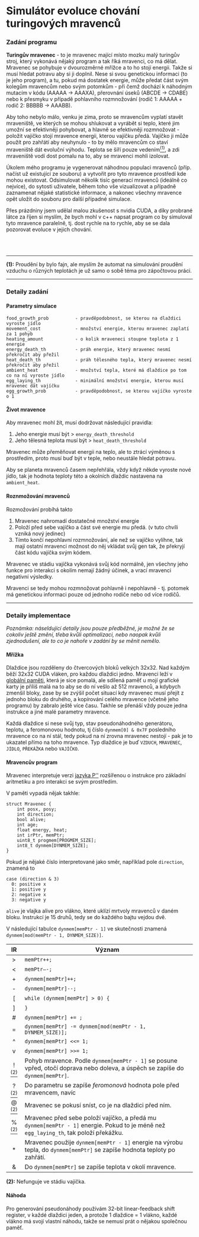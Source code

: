 Simulátor evoluce chování turingových mravenců
==============================================

[<sup>(1)</sup>]: #proudeni "Proč ne proudění?"
[<sup>(2)</sup>]: #vajicko "Nefunguje ve stádiu vajíčka."


### Zadání programu

**Turingův mravenec** - to je mravenec mající místo mozku malý turingův stroj, který vykonává
nějaký program a tak říká mravenci, co má dělat. Mravenec se pohybuje v dvourozměrné mřížce
a to ho stojí energii. Takže si musí hledat potravu aby si ji doplnil. Nese si svou genetickou
informaci (to je jeho program), a tu, pokud má dostatek energie, může předat část svým kolegům
mravencům nebo svým potomkům - při čemž dochází k náhodným mutacím v kódu (AAAAA -> AAAXA),
přerovnání úseků (ABCDE -> CDABE)  nebo k přesmyku v případě pohlavního rozmnožování
(rodič 1: AAAAA + rodič 2: BBBBB -> AAABB).

Aby toho nebylo málo, venku je zima, proto se mravencům vyplatí stavět mraveniště, ve kterých
se mohou shlukovat a vyrábět si teplo, které jim umožní se efektivněji pohybovat, a hlavně se
efektivněji rozmnožovat - položit vajíčko stojí mravence energii, kterou vajíčku předá. Vajíčko
ji může použít pro zahřátí aby neuhynulo - to by mělo mravencům co staví mraveniště dát evoluční
výhodu. Teplota se šíří pouze vedením[<sup>(1)</sup>], a zdi mraveniště vodí dost pomalu
na to, aby se mravenci mohli izolovat.

Úkolem mého programu je vygenerovat náhodnou populaci mravenců (příp. načíst už existující ze
souboru) a vytvořit pro tyto mravence prostředí kde mohou existovat. Odsimulovat několik tisíc
generací mravenců (ideálně co nejvíce), do sytosti uživatele, během toho vše vizualizovat a
případně zaznamenat nějaké statistické informace, a nakonec všechny mravence opět uložit do
souboru pro další případné simulace.

Přes prázdniny jsem udělal malou zkušenost s nvidia CUDA, a díky probrané látce za říjen si
myslím, že bych mohl v c++ napsat program co by simuloval tyto mravence paralelně, tj. dost
rychle na to rychle, aby se se dala pozorovat evoluce v jejich chování.

<br>
<br>

**********

<a name="proudeni">**(1):**</a> Proudění by bylo fajn, ale myslím že automat na simulování proudění vzduchu
o různých teplotách je už samo o sobě téma pro zápočtovou práci.


**********

### Detaily zadání

#### Parametry simulace

    food_growth_prob          - pravděpodobnost, se kterou na dlaždici vyroste jídlo
    movement_cost             - množství energie, kterou mravenec zaplatí za 1 pohyb
    heating_amount            - o kolik mraveneci stoupne teplota z 1 energie
    energy_death_th           - práh energie, který mravenec nesmí překročit aby přežil
    heat_death_th             - práh tělesného tepla, který mravenec nesmí překročit aby přežil
    ambient_heat              - množství tepla, které má dlaždice po tom co na ní vyroste jídlo
    egg_laying_th             - minimální množství energie, kterou musí mravenec dát vajíčku
    egg_growth_prob           - pravděpodobnost, se kterou vajíčko vyroste o 1

#### Život mravence

Aby mravenec mohl žít, musí dodržovat následující pravidla:

  1. Jeho energie musí být > `energy_death_threshold`
  2. Jeho tělesná teplota musí být > `heat_death_threshold`

Mravenec může přeměňovat energii na teplo, ale to ztrácí výměnou s prostředím, proto musí buď být
v teple, nebo neustále hledat potravu.

Aby se planeta mravenců časem nepřehřála, vždy když někde vyroste nové jídlo, tak je hodnota teploty
této a okolních dlaždic nastavena na `ambient_heat`.

#### Roznmožování mravenců

Rozmožování probíhá takto

  1. Mravenec nahromadí dostatečné množství energie
  2. Položí před sebe vajíčko a část své energie mu předá. (v tuto chvíli vzniká nový jedinec)
  3. Tímto končí nepohlavní rozmnožování, ale než se vajíčko vylíhne,
     tak mají ostatní mravenci možnost do něj vkládat svůj gen tak, že 
     překryjí část kódu vajíčka svým kódem.
     
Mravenec ve stádiu vajíčka vykonává svůj kód normálně, jen všechny jeho funkce pro interakci s okolím nemají žádný účinek,
a vrací mravenci negativní výsledky.

Mravenci se tedy mohou rozmnožovat pohlavně i nepohlavně - tj. potomek má genetickou informaci pouze od jednoho rodiče
nebo od více rodičů.

**********

### Detaily implementace

*Poznámka: náseldující detaily jsou pouze předběžné, je možné že se cokoliv ještě změní,
třeba kvůli optimalizaci, nebo naopak kvůli zjednodušení, ale to co je nahoře v zadání by se měnit nemělo.*

#### Mřížka
  
Dlaždice jsou rozděleny do čtvercových bloků velkých 32x32. Nad každým běží 32x32 CUDA vláken, pro každou dlaždici jedno.
Mravenci leží v [globální paměti](https://www.3dgep.com/cuda-memory-model/#Global), která je sice pomalá, ale
sdílená paměť u mojí grafické karty je příliš malá na to aby se do ní vešlo až 512 mravenců, a kdybych zmenšil
bloky, zase by se zvýšil počet situací kdy mravenec musí přejít z jednoho bloku do druhého, a kopírování celého
mravence (včetně jeho programu) by zabralo ještě více času. Takhle se přenáší vždy pouze jedna instrukce a jiné
malé parametry mravence.

Každá dlaždice si nese svůj typ, stav pseudonáhodného generátoru, teplotu, a feromonovou hodnotu, tj číslo `dynmem[0] & 0x7F`
posledního mravence co na ní stál, tedy pokud na ní zrovna mravenec nestojí - pak je to ukazatel přímo na toho mravence.
Typ dlaždice je buď `VZDUCH`, `MRAVENEC`, `JÍDLO`, `PŘEKÁŽKA` nebo `VAJÍČKO`.

#### Mravencův program

Mravenec interpretuje verzi [jazyka P''](https://en.wikipedia.org/wiki/P%E2%80%B2%E2%80%B2) rozšířenou o instrukce pro základní aritmetiku a pro interakci se svým prostředím.

V paměti vypadá nějak takhle:

    struct Mravenec {
        int posx, posy;
        int direction;
        bool alive;
        int age;
        float energy, heat;
        int irPtr, memPtr;
        uint8_t progmem[PROGMEM_SIZE];
        int8_t dynmem[DYNMEM_SIZE];
    }
    
Pokud je nějaké číslo interpretované jako směr, například pole `direction`, znamená to

    case (direction & 3)
      0: positive x
      1: positive y
      2: negative x
      3: negative y

`alive` je vlajka alive pro vlákno, které uklízí mrtvoly mravenců v daném bloku.
Instrukcí je 15 druhů, tedy se do každého bajtu vejdou dvě.

V následující tabulce
`dynmem[memPtr - 1]` ve skutečnosti znamená `dynmem[mod(memPtr - 1, DYNMEM_SIZE)]`.

| IR | Význam
|:--:|-------
| >  | `memPtr++;`
| <  | `memPtr–-;`
| +  | `dynmem[memPtr]++;`
| -  | `dynmem[memPtr]--;`
| [  | `while (dynmem[memPtr] > 0) {`
| ]  | `}`
| #  | `dynmem[memPtr] += ;`
| =  | `dynmem[memPtr] -= dynmem[mod(memPtr - 1, DYNMEM_SIZE)];`
| ^  | `dynmem[memPtr] <<= 1;`
| v  | `dynmem[memPtr] >>= 1;`
| ! [<sup>(2)</sup>] | Pohyb mravence. Podle `dynmem[memPtr - 1]` se posune vpřed, otočí doprava nebo doleva, a úspěch se zapíše do `dynmem[memPtr]`.
| ? [<sup>(2)</sup>] | Do parametru se zapíše *feromonová* hodnota pole před mravencem, navíc | 0x80 pokud je tam překážka, vajíčko nebo mravenec.
| @ [<sup>(2)</sup>] | Mravenec se pokusí sníst, co je na dlaždici před ním.
| % [<sup>(2)</sup>] | Mravenec před sebe položí vajíčko, a předá mu `dynmem[memPtr - 1]` energie. Pokud to je méně než `egg_laying_th`, tak položí překážku.
| *  | Mravenec použije `dynmem[memPtr - 1]` energie na výrobu tepla, do `dynmem[memPtr]` se zapíše hodnota teploty po zahřátí.
| &  | Do `dynmem[memPtr]` se zapíše teplota v okolí mravence.

<a name="vajicko">**(2):**</a> Nefunguje ve stádiu vajíčka.

#### Náhoda

Pro generování pseudonáhody používám 32-bit linear-feedback shift register, v každé dlaždici jeden, a protože 1 dlaždice = 1 vlákno,
každé vlákno má svojí vlastní náhodu, takže se nemusí prát o nějakou společnou paměť.







